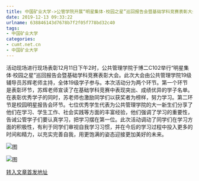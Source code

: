 ```yaml
---
title: 中国矿业大学->公管学院开展“明星集体·校园之星”巡回报告会暨基础学科竞赛表彰大会 | cumt.net.cn
date: 2019-12-13 09:33:22
urlname: 638846143d7678b7f2f05f778bd32c40
tags: 
- 中国矿业大学
categories:
- cumt.net.cn
- 中国矿业大学
---
```

活动现场进行现场表彰12月11日下午2时，公共管理学院于博二C102举行“明星集体·校园之星”巡回报告会暨基础学科竞赛表彰大会。此次大会由公共管理学院19级辅导员苏辉老师主持，全体19级学子参与。本次活动分为两个环节。第一个环节是表彰环节，苏辉老师宣读了在基础学科竞赛中表现突出、成绩优异的学子名单。在表彰优秀学子的同时，苏老师也激励同学们以获奖者为榜样，努力学习。第二环节是校园明星报告会环节。七位优秀学生代表为公共管理学院的大一新生们分享了他们在学习、学生工作、社会实践等方面的丰富经验，他们强调了学习的重要性，告诫公管学子们要认真学习，把学习摆在第一位。此次活动调动了同学们在学习方面的积极性，有利于同学们审视自我学习习惯，并在今后的学习过程中投入更多的时间和精力，以充实完善自我，用更饱满的姿态迎接更加美好的未来。

![图](http://xwzx.cumt.edu.cn/_upload/article/images/8a/c0/122e6e4846d089a8d6cb5c502f06/6dd81cd1-3b52-4023-ab4d-7100e72a8a5d.jpg)

![图](http://xwzx.cumt.edu.cn/_upload/article/images/8a/c0/122e6e4846d089a8d6cb5c502f06/d04bfdda-904d-43fb-9e2f-1d0952647656.jpg)

[转入文章首发地址](http://xwzx.cumt.edu.cn/74/d5/c523a554197/page.htm)